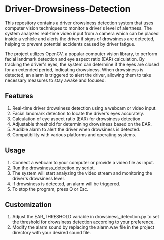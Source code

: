 # Driver-Drowsiness-Detection

This repository contains a driver drowsiness detection system that uses computer vision techniques to monitor a driver's level of alertness. The system analyzes real-time video input from a camera which can be placed inside a vehicle and alerts the driver if signs of drowsiness are detected, helping to prevent potential accidents caused by driver fatigue.

The project utilizes OpenCV, a popular computer vision library, to perform facial landmark detection and eye aspect ratio (EAR) calculation. By tracking the driver's eyes, the system can determine if the eyes are closed for an extended period, indicating drowsiness. When drowsiness is detected, an alarm is triggered to alert the driver, allowing them to take necessary measures to stay awake and focused.

## Features
1) Real-time driver drowsiness detection using a webcam or video input.
2) Facial landmark detection to locate the driver's eyes accurately.
3) Calculation of eye aspect ratio (EAR) for drowsiness detection.
4) Adjustable threshold for determining drowsiness based on the EAR.
5) Audible alarm to alert the driver when drowsiness is detected.
6) Compatibility with various platforms and operating systems.

## Usage
1) Connect a webcam to your computer or provide a video file as input.
2) Run the drowsiness_detection.py script.
3) The system will start analyzing the video stream and monitoring the driver's drowsiness level.
4) If drowsiness is detected, an alarm will be triggered.
6) To stop the program, press Q or Esc.

## Customization
1) Adjust the EAR_THRESHOLD variable in drowsiness_detection.py to set the threshold for drowsiness detection according to your preference.
2) Modify the alarm sound by replacing the alarm.wav file in the project directory with your desired sound file.




